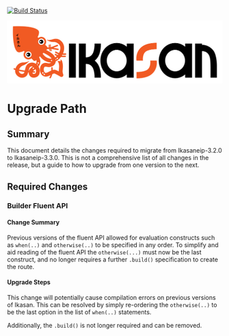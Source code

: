 [![Build Status](https://travis-ci.org/ikasanEIP/ikasan.svg?branch=3.1.x)](https://travis-ci.org/ikasanEIP/ikasan)

![Problem Domain](ikasaneip/developer/docs/quickstart-images/Ikasan-title-transparent.png)
# Upgrade Path

## Summary
This document details the changes required to migrate from Ikasaneip-3.2.0 to Ikasaneip-3.3.0.
This is not a comprehensive list of all changes in the release, but a guide to how to upgrade from one version to the next.

## Required Changes

### Builder Fluent API
#### Change Summary
Previous versions of the fluent API allowed for evaluation constructs such as ```when(..)``` and ```otherwise(..)``` to be specified in any order.
To simplify and aid reading of the fluent API the ```otherwise(...)``` must now be the last construct, and no longer requires a further ```.build()``` specification to create the route.

#### Upgrade Steps
This change will potentially cause compilation errors on previous versions of Ikasan. 
This can be resolved by simply re-ordering the ```otherwise(..)``` to be the last option 
in the list of ```when(..)``` statements.

Additionally, the ```.build()``` is not longer required and can be removed.

